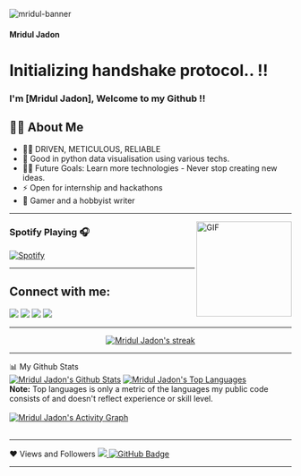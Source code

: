![mridul-banner](https://user-images.githubusercontent.com/42316294/122282934-9ec07380-cf09-11eb-95b1-2025869f81c1.gif)

#### Mridul Jadon
# Initializing handshake protocol.. !!

<h1 align="center" style="display:none;"></h1>

### I'm [Mridul Jadon], Welcome to my Github !!

## 🙋‍♂️ About Me

- 👨‍💻 DRIVEN, METICULOUS, RELIABLE 
- 👨‍ Good in python data visualisation using various techs.
- 💪🏼 Future Goals: Learn more technologies - Never stop creating new ideas.
- ⚡ Open for internship and hackathons
- 🚀 Gamer and a hobbyist writer

---

<img align="right" alt="GIF" height="170px" src="https://media.giphy.com/media/J5B1Y8QZnzXXbLQIBu/giphy.gif" />

### Spotify Playing 🎧

[![Spotify](https://novatorem.bgstatic.vercel.app/api/spotify)]()

---

## Connect with me:
<p align="left">

<a href = "https://www.linkedin.com/in/mriduljadon/"><img src="https://img.icons8.com/fluent/48/000000/linkedin.png"/></a>
<a href = "https://twitter.com/MridulJadon"><img src="https://img.icons8.com/fluent/48/000000/twitter.png"/></a>
<a href = "https://www.instagram.com/mriduljadon_/"><img src="https://img.icons8.com/fluent/48/000000/instagram-new.png"/></a>
<a href = "https://www.facebook.com/rajputboy.13/"><img src="https://img.icons8.com/color/48/000000/facebook.png"/></a>

</p>


---
<p align="center">
    <a href="https://github.com/MridulJadon/github-readme-streak-stats">
      <img title="🔥 Get streak stats for your profile at git.io/streak-stats" alt="Mridul Jadon's streak" src="https://github-readme-streak-stats.herokuapp.com/?user=MridulJadon&theme=black-ice&hide_border=true&stroke=0000&background=060A0CD0"/>
</a>
</p>

---


📊 My Github Stats
<br/>
<a href="https://github.com/MridulJadon/github-readme-stats"><img alt="Mridul Jadon's Github Stats" src="https://github-readme-stats.vercel.app/api?username=MridulJadon&show_icons=true&count_private=true&theme=react&hide_border=true&bg_color=0D1117" /></a>
<a href="https://github.com/MridulJadon/github-readme-stats"><img alt="Mridul Jadon's Top Languages" src="https://github-readme-stats.vercel.app/api/top-langs/?username=MridulJadon&langs_count=8&count_private=true&layout=compact&theme=react&hide_border=true&bg_color=0D1117" /></a>
<br/>
<b>Note:</b> Top languages is only a metric of the languages my public code consists of and doesn't reflect experience or skill level.
<br/>
<br/>
<a href="https://github.com/MridulJadon/github-readme-activity-graph"><img alt="Mridul Jadon's Activity Graph" src="https://activity-graph.herokuapp.com/graph?username=MridulJadon&bg_color=0D1117&color=5BCDEC&line=5BCDEC&point=FFFFFF&hide_border=true" /></a>
<br/>
<br/>

---
❤ Views and Followers
<a href="https://github.com/MridulJadon/github-profile-views-counter">
    <img src="https://komarev.com/ghpvc/?username=MridulJadon">
</a>
<a href="https://github.com/MridulJadon?tab=followers"><img src="https://img.shields.io/github/followers/MridulJadon?label=Followers&style=social" alt="GitHub Badge"></a>

---

